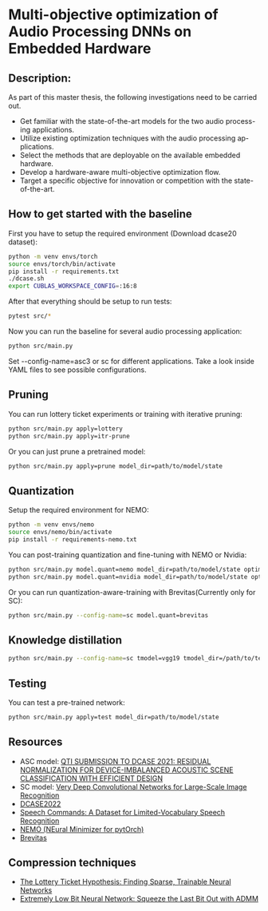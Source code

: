 # Multi-objective optimization of Audio Processing DNNs on Embedded Hardware

## Description:
As part of this master thesis, the following investigations need to be carried out. 
- Get familiar with the state-of-the-art models for the two audio process- ing applications. 
- Utilize existing optimization techniques with the audio processing ap- plications. 
- Select the methods that are deployable on the available embedded hardware. 
- Develop a hardware-aware multi-objective optimization flow. 
- Target a specific objective for innovation or competition with the state- of-the-art. 

## How to get started with the baseline
First you have to setup the required environment (Download dcase20 dataset):
```bash
python -m venv envs/torch
source envs/torch/bin/activate
pip install -r requirements.txt
./dcase.sh
export CUBLAS_WORKSPACE_CONFIG=:16:8
```

After that everything should be setup to run tests:
```bash
pytest src/*
```

Now you can run the baseline for several audio processing application: 
```bash
python src/main.py
```

Set --config-name=asc3 or sc for different applications. Take a look inside YAML files to see possible configurations. 

## Pruning
You can run lottery ticket experiments or training with iterative pruning: 
```bash
python src/main.py apply=lottery
python src/main.py apply=itr-prune
```

Or you can just prune a pretrained model: 
```bash
python src/main.py apply=prune model_dir=path/to/model/state
```

## Quantization
Setup the required environment for NEMO: 
```bash
python -m venv envs/nemo
source envs/nemo/bin/activate
pip install -r requirements-nemo.txt
```

You can post-training quantization and fine-tuning with NEMO or Nvidia: 
```bash
python src/main.py model.quant=nemo model_dir=path/to/model/state optim=sgd-steplr optim.optim.lr=0.001 n_epochs=5
python src/main.py model.quant=nvidia model_dir=path/to/model/state optim=sgd-steplr optim.optim.lr=0.001 n_epochs=5
```

Or you can run quantization-aware-training with Brevitas(Currently only for SC): 
```bash
python src/main.py --config-name=sc model.quant=brevitas
```

## Knowledge distillation
```bash
python src/main.py --config-name=sc tmodel=vgg19 tmodel_dir=/path/to/teacher/state model_dir=/path/to/student/state optim.optim.lr=0.001
```

## Testing
You can test a pre-trained network: 
```bash
python src/main.py apply=test model_dir=path/to/model/state
```

## Resources
-	ASC model: [QTI SUBMISSION TO DCASE 2021: RESIDUAL NORMALIZATION FOR DEVICE-IMBALANCED ACOUSTIC SCENE CLASSIFICATION WITH EFFICIENT DESIGN](https://arxiv.org/abs/2111.06531) 
-	SC model: [Very Deep Convolutional Networks for Large-Scale Image Recognition](https://arxiv.org/abs/1409.1556)
-	[DCASE2022](https://dcase.community/challenge2022/)
-	[Speech Commands: A Dataset for Limited-Vocabulary Speech Recognition](https://arxiv.org/abs/1804.03209)
-	[NEMO (NEural Minimizer for pytOrch)](https://github.com/pulp-platform/nemo) 
-	[Brevitas](https://github.com/Xilinx/brevitas)

## Compression techniques
-	[The Lottery Ticket Hypothesis: Finding Sparse, Trainable Neural Networks](https://arxiv.org/abs/1803.03635)
-	[Extremely Low Bit Neural Network: Squeeze the Last Bit Out with ADMM](https://arxiv.org/abs/1707.09870)

